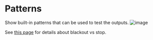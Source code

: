 # Patterns

Show built-in patterns that can be used to test the outputs. ![image](https://github.com/DMXCore/DmxCore100/assets/407941/77723376-cd7c-408a-a258-58eedd5169e7)

See [this page](https://github.com/DMXCore/DmxCore100/wiki/Blackout-and-Stop) for details about blackout vs stop.
